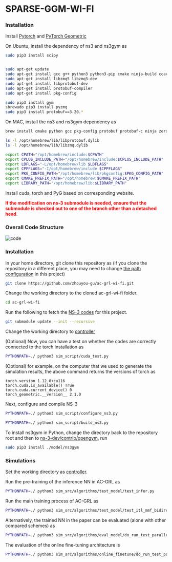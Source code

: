 # SPARSE-GGM-WI-FI

### Installation
Install [Pytorch](https://pytorch.org/get-started/locally/) and [PyTorch Geometric](https://pytorch-geometric.readthedocs.io/en/latest/install/installation.html)

On Ubuntu, install the dependency of ns3 and ns3gym as

```bash
sudo pip3 install scipy


sudo apt-get update
sudo apt-get install gcc g++ python3 python3-pip cmake ninja-build ccache
sudo apt-get install libzmq5 libzmq3-dev
sudo apt-get install libprotobuf-dev
sudo apt-get install protobuf-compiler
sudo apt-get install pkg-config

sudo pip3 install gym
sbrewudo pip3 install pyzmq
sudo pip3 install protobuf==3.20.*
```

On MAC, install the ns3 and ns3gym dependency as
```bash
brew install cmake python gcc pkg-config protobuf protobuf-c ninja zeromq cppzmq ccache

ls -l /opt/homebrew/lib/libprotobuf.dylib
ls -l /opt/homebrew/lib/libzmq.dylib

export CPATH="/opt/homebrew/include:$CPATH"
export CPLUS_INCLUDE_PATH="/opt/homebrew/include:$CPLUS_INCLUDE_PATH"
export LDFLAGS="-L/opt/homebrew/lib $LDFLAGS"
export CPPFLAGS="-I/opt/homebrew/include $CPPFLAGS"
export PKG_CONFIG_PATH="/opt/homebrew/lib/pkgconfig:$PKG_CONFIG_PATH"
export CMAKE_PREFIX_PATH="/opt/homebrew:$CMAKE_PREFIX_PATH"
export LIBRARY_PATH="/opt/homebrew/lib:$LIBRARY_PATH"

```

Install cuda, torch and PyG based on corresponding website.

<span style="color:red">**If the modification on ns-3 submodule is needed, ensure that the submodule is checked out to one of the branch other than a detached head**</span>.

### Overall Code Structure

![code](ac-grl-wi-fi-code-structure.png)

### Installation

In your home directory, git clone this repository as (if you clone the repository in a different place, you may need to change [the path configuration](controller/working_dir_path.py) in this project)
```bash
git clone https://github.com/zhouyou-gu/ac-grl-wi-fi.git
```

Change the working directory to the cloned ac-grl-wi-fi folder. 
```bash
cd ac-grl-wi-fi
```
Run the following to fetch the [NS-3 codes](https://github.com/zhouyou-gu/ns-3-dev-ac-grl-wi-fi.git) for this project.
```bash
git submodule update --init --recursive
```

Change the working directory to [controller](controller)



(Optional) Now, you can have a test on whether the codes are correctly connected to the torch installation as 
```bash
PYTHONPATH=./ python3 sim_script/cuda_test.py
```
(Optional) for example, on the computer that we used to generate the simulation results, the above command returns the versions of torch as
```
torch.version 1.12.0+cu116
torch.cuda.is_available() True
torch.cuda.current_device() 0
torch_geometric.__version__ 2.1.0
```

Next, configure and compile NS-3
```bash
PYTHONPATH=./ python3 sim_script/configure_ns3.py
```
```bash
PYTHONPATH=./ python3 sim_script/build_ns3.py
```

To install ns3gym in Python, change the directory back to the repository root 
and then to [ns-3-dev/contrib/opengym](https://github.com/zhouyou-gu/ns-3-dev-ac-grl-wi-fi/tree/master/contrib/opengym), run

```bash
sudo pip3 install ./model/ns3gym    
```

### Simulations
Set the working directory as [controller](controller).

Run the pre-training of the inference NN in AC-GRL as
```bash
PYTHONPATH=./ python3 sim_src/algorithms/test_model/test_infer.py
```

Run the main training process of AC-GRL as
```bash
PYTHONPATH=./ python3 sim_src/algorithms/test_model/test_itl_mmf_bidirection_interference.py
```

Alternatively, the trained NN in the paper can be evaluated (alone with other compared schemes) as
```bash
PYTHONPATH=./ python3 sim_src/algorithms/eval_model/do_run_test_parallel.py
```

The evaluation of the online fine-tuning architecture is  
```bash
PYTHONPATH=./ python3 sim_src/algorithms/online_finetune/do_run_test_parallel.py
```

